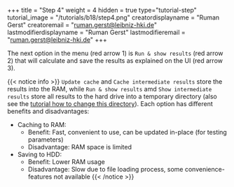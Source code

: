 +++
title = "Step 4"
weight = 4
hidden = true
type="tutorial-step"
tutorial_image = "/tutorials/b18/step4.png"
creatordisplayname = "Ruman Gerst"
creatoremail = "ruman.gerst@leibniz-hki.de"
lastmodifierdisplayname = "Ruman Gerst"
lastmodifieremail = "ruman.gerst@leibniz-hki.de"
+++

The next option in the menu (red arrow 1) is `Run & show results` (red arrow 2) that will calculate and save the results as explained on the UI (red arrow 3).

{{< notice info >}}
`Update cache` and `Cache intermediate results` store the results into the RAM, while `Run & show results` amd `Show intermediate results` store all results to the hard drive into a temporary directory (also see the [tutorial how to change this directory](/tutorials/ui/change-temp-directory/)). Each option has different benefits and disadvantages:

* Caching to RAM: 
  * Benefit: Fast, convenient to use, can be updated in-place (for testing parameters)
  * Disadvantage: RAM space is limited
* Saving to HDD:
  * Benefit: Lower RAM usage 
  * Disadvantage: Slow due to file loading process, some convenience-features not available
{{< /notice >}}